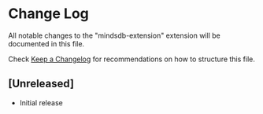 # Change Log

All notable changes to the "mindsdb-extension" extension will be documented in this file.

Check [Keep a Changelog](http://keepachangelog.com/) for recommendations on how to structure this file.

## [Unreleased]

- Initial release